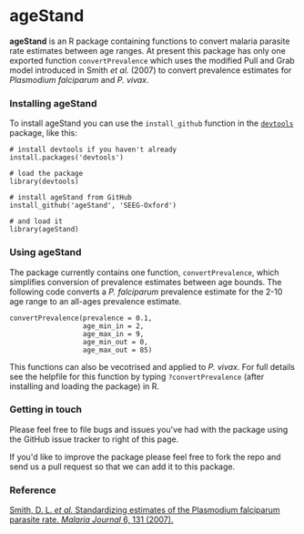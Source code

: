 ageStand
========

**ageStand** is an R package containing functions to convert malaria parasite rate estimates between age ranges. At present this package has only one exported function ```convertPrevalence``` which uses the modified Pull and Grab model introduced in Smith *et al.* (2007) to convert prevalence estimates for *Plasmodium falciparum* and *P. vivax*.

### Installing ageStand

To install ageStand you can use the ```install_github``` function in the [```devtools```](http://cran.r-project.org/web/packages/devtools/index.html) package, like this:

```rconsole
# install devtools if you haven't already
install.packages('devtools')

# load the package
library(devtools)

# install ageStand from GitHub
install_github('ageStand', 'SEEG-Oxford')

# and load it
library(ageStand)
```

### Using ageStand

The package currently contains one function, ```convertPrevalence```, which simplifies conversion of prevalence estimates between age bounds. The following code converts a *P. falciparum* prevalence estimate for the 2-10 age range to an all-ages prevalence estimate.

```rconsole
convertPrevalence(prevalence = 0.1,
                  age_min_in = 2,
                  age_max_in = 9,
                  age_min_out = 0,
                  age_max_out = 85)
```

This functions can also be vecotrised and applied to *P. vivax*. For full details see the helpfile for this function by typing ```?convertPrevalence``` (after installing and loading the package) in R.

### Getting in touch

Please feel free to file bugs and issues you've had with the package using the GitHub issue tracker to right of this page.

If you'd like to improve the package please feel free to fork the repo and send us a pull request so that we can add it to this package.

### Reference
[Smith, D. L. *et al.* Standardizing estimates of the Plasmodium falciparum parasite rate. *Malaria Journal* 6, 131 (2007).](http://www.malariajournal.com/content/6/1/131)
